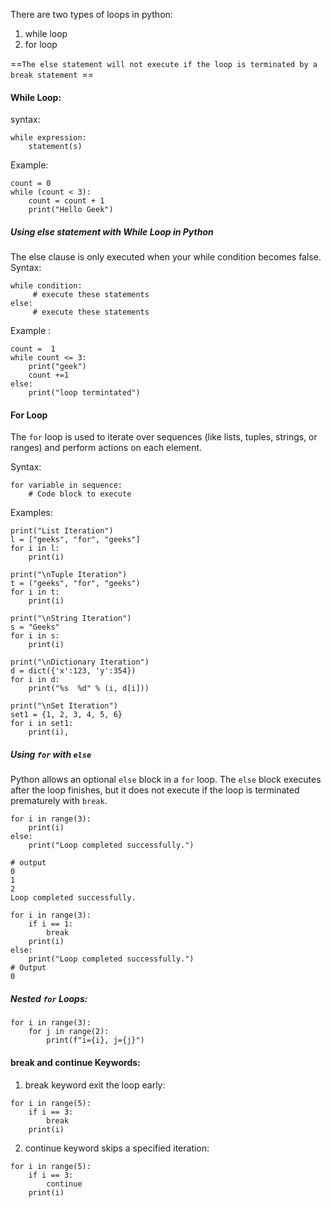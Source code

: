 There are two types of loops in python:
1. while loop
2. for loop

==`The else statement will not execute if the loop is terminated by a break statement `==
#### While Loop:
syntax:
```
while expression:  
    statement(s)
```
Example:
```
count = 0
while (count < 3):
    count = count + 1
    print("Hello Geek")
```
##### Using else statement with While Loop in Python
The else clause is only executed when your while condition becomes false.
Syntax:
```
while condition:  
     # execute these statements  
else:  
     # execute these statements
```
Example : 
```
count =  1
while count <= 3:
    print("geek")
    count +=1
else:
    print("loop termintated")
```


#### For Loop
The `for` loop is used to iterate over sequences (like lists, tuples, strings, or ranges) and perform actions on each element.

Syntax:
```
for variable in sequence:
    # Code block to execute

```
Examples:
```
print("List Iteration")
l = ["geeks", "for", "geeks"]
for i in l:
    print(i)
    
print("\nTuple Iteration")
t = ("geeks", "for", "geeks")
for i in t:
    print(i)
    
print("\nString Iteration")
s = "Geeks"
for i in s:
    print(i)
    
print("\nDictionary Iteration")
d = dict({'x':123, 'y':354})
for i in d:
    print("%s  %d" % (i, d[i]))
    
print("\nSet Iteration")
set1 = {1, 2, 3, 4, 5, 6}
for i in set1:
    print(i),
```


##### Using `for` with `else`
Python allows an optional `else` block in a `for` loop. The `else` block executes after the loop finishes, but it does not execute if the loop is terminated prematurely with `break`.

```
for i in range(3):
    print(i)
else:
    print("Loop completed successfully.")

# output
0
1
2
Loop completed successfully.
```

```
for i in range(3):
    if i == 1:
        break
    print(i)
else:
    print("Loop completed successfully.")
# Output
0
```

##### Nested `for` Loops:
```
for i in range(3):
    for j in range(2):
        print(f"i={i}, j={j}")
```


#### break and continue Keywords:
1. break keyword exit the loop early:
```
for i in range(5):
    if i == 3:
        break
    print(i)
```
2. continue keyword skips a specified iteration:
```
for i in range(5):
    if i == 3:
        continue
    print(i)
```